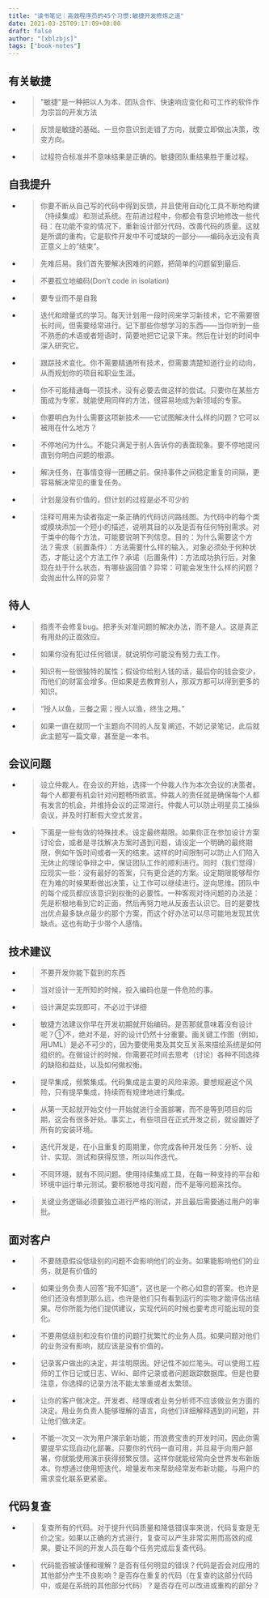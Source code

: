 ```yaml
---
title: "读书笔记｜高效程序员的45个习惯:敏捷开发修炼之道"
date: 2021-03-25T09:17:09+08:00
draft: false
author: "[xblzbjs]"
tags: ["book-notes"]
---
```


## 有关敏捷

- >"敏捷"是一种把以人为本、团队合作、快速响应变化和可工作的软件作为宗旨的开发方法
- >反馈是敏捷的基础。一旦你意识到走错了方向，就要立即做出决策，改变方向。
- >过程符合标准并不意味结果是正确的。敏捷团队重结果胜于重过程。

## 自我提升

- >你要不断从自己写的代码中得到反馈，并且使用自动化工具不断地构建（持续集成）和测试系统。在前进过程中，你都会有意识地修改一些代码：在功能不变的情况下，重新设计部分代码，改善代码的质量。这就是所谓的重构，它是软件开发中不可或缺的一部分——编码永远没有真正意义上的“结束”。
- >先难后易。我们首先要解决困难的问题，把简单的问题留到最后.
- >不要孤立地编码(Don’t code in isolation)
- >要专业而不是自我
- >迭代和增量式的学习。每天计划用一段时间来学习新技术，它不需要很长时间，但需要经常进行。记下那些你想学习的东西——当你听到一些不熟悉的术语或者短语时，简要地把它记录下来。然后在计划的时间中深入研究它。
- >跟踪技术变化。你不需要精通所有技术，但需要清楚知道行业的动向，从而规划你的项目和职业生涯。
- >你不可能精通每一项技术，没有必要去做这样的尝试。只要你在某些方面成为专家，就能使用同样的方法，很容易地成为新领域的专家。
- >你要明白为什么需要这项新技术——它试图解决什么样的问题？它可以被用在什么地方？
- >不停地问为什么。不能只满足于别人告诉你的表面现象。要不停地提问直到你明白问题的根源。
- >解决任务，在事情变得一团糟之前。保持事件之间稳定重复的间隔，更容易解决常见的重复任务。
- >计划是没有价值的，但计划的过程是必不可少的
- >注释可用来为读者指定一条正确的代码访问路线图。为代码中的每个类或模块添加一个短小的描述，说明其目的以及是否有任何特别需求。对于类中的每个方法，可能要说明下列信息。目的：为什么需要这个方法？需求（前置条件）：方法需要什么样的输入，对象必须处于何种状态，才能让这个方法工作？承诺（后置条件）：方法成功执行后，对象现在处于什么状态，有哪些返回值？异常：可能会发生什么样的问题？会抛出什么样的异常？

## 待人

- >指责不会修复bug。把矛头对准问题的解决办法，而不是人。这是真正有用处的正面效应。
- >如果你没有犯过任何错误，就说明你可能没有努力去工作。
- >知识有一些很独特的属性；假设你给别人钱的话，最后你的钱会变少，而他们的财富会增多。但如果是去教育别人，那双方都可以得到更多的知识。
- >“授人以鱼，三餐之需；授人以渔，终生之用。”
- >如果一直在就同一个主题向不同的人反复阐述，不妨记录笔记，此后就此主题写一篇文章，甚至是一本书。

## 会议问题

- >设立仲裁人。在会议的开始，选择一个仲裁人作为本次会议的决策者。每个人都要有机会针对问题畅所欲言。仲裁人的责任就是确保每个人都有发言的机会，并维持会议的正常进行。仲裁人可以防止明星员工操纵会议，并及时打断假大空式发言。
- >下面是一些有效的特殊技术。设定最终期限。如果你正在参加设计方案讨论会，或者是寻找解决方案时遇到问题，请设定一个明确的最终期限，例如午饭时间或者一天的结束。这样的时间限制可以防止人们陷入无休止的理论争辩之中，保证团队工作的顺利进行。同时（我们觉得）应现实一些：没有最好的答案，只有更合适的方案。设定期限能够帮你在为难的时候果断做出决策，让工作可以继续进行。逆向思维。团队中的每个成员都应该意识到权衡的必要性。一种客观对待问题的办法是：先是积极地看到它的正面，然后再努力地从反面去认识它。目的是要找出优点最多缺点最少的那个方案，而这个好办法可以尽可能地发现其优缺点。这也有助于少带个人感情。

## 技术建议

- >不要开发你能下载到的东西
- >当对设计一无所知的时候，投入编码也是一件危险的事。
- >设计满足实现即可，不必过于详细
- >敏捷方法建议你早在开发初期就开始编码。是否那就意味着没有设计呢？①不，绝对不是，好的设计仍然十分重要。画关键工作图（例如，用UML）是必不可少的，因为要使用类及其交互关系来描绘系统是如何组织的。在做设计的时候，你需要花时间去思考（讨论）各种不同选择的缺陷和益处，以及如何做权衡。
- >提早集成，频繁集成。代码集成是主要的风险来源。要想规避这个风险，只有提早集成，持续而有规律地进行集成。
- >从第一天起就开始交付一开始就进行全面部署，而不是等到项目的后期，这会有很多好处。事实上，有些项目在正式开发之前，就设置好了所有的安装环境。
- >迭代开发是，在小且重复的周期里，你完成各种开发任务：分析、设计、实现、测试和获得反馈，所以叫作迭代。
- >不同环境，就有不同问题。使用持续集成工具，在每一种支持的平台和环境中运行单元测试。要积极地寻找问题，而不是等问题来找你。
- >关键业务逻辑必须要独立进行严格的测试，并且最后需要通过用户的审批。

## 面对客户

- >不要随意假设低级别的问题不会影响他们的业务。如果能影响他们的业务，就是有价值的
- >如果业务负责人回答“我不知道”，这也是一个称心如意的答案。也许是他们还没有想到那么远，也许是他们只有看到运行的实物才能评估出结果。尽你所能为他们提供建议，实现代码的时候也要考虑可能出现的变化。
- >不要用低级别和没有价值的问题打扰繁忙的业务人员。如果问题对他们的业务没有影响，就应该是没有价值的。
- >记录客户做出的决定，并注明原因。好记性不如烂笔头。可以使用工程师的工作日记或日志、Wiki、邮件记录或者问题跟踪数据库。但是也要注意，你选择的记录方法不能太笨重或者太繁琐。
- >让你的客户做决定。开发者、经理或者业务分析师不应该做业务方面的决定。用业务负责人能够理解的语言，向他们详细解释遇到的问题，并让他们做决定。
- >不能一次又一次为用户演示新功能，而浪费宝贵的开发时间，因此你需要提早实现自动化部署。只要你的代码一直可用，并且易于向用户部署，你就能使用演示获得频繁反馈。这样你就能经常向全世界发布新版本。你想通过使用短迭代，增量发布来帮助经常发布新功能，与用户的需求变化联系更紧密。

## 代码复查

- >复查所有的代码。对于提升代码质量和降低错误率来说，代码复查是无价之宝。如果以正确的方式进行，复查可以产生非常实用而高效的成果。要让不同的开发人员在每个任务完成后复查代码。
- >代码能否被读懂和理解？是否有任何明显的错误？代码是否会对应用的其他部分产生不良影响？是否存在重复的代码（在复查的这部分代码中，或是在系统的其他部分代码）？是否存在可以改进或重构的部分？
